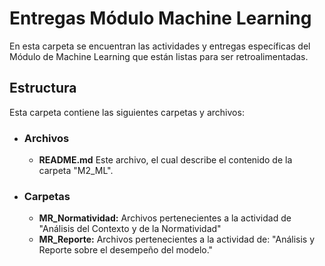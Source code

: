 # Entregas Módulo Machine Learning

En esta carpeta se encuentran las actividades y entregas específicas del Módulo de Machine Learning que están listas para ser retroalimentadas.

## Estructura
Esta carpeta contiene las siguientes carpetas y archivos:

* ### **Archivos**
  * **README.md** Este archivo, el cual describe el contenido de la carpeta "M2_ML".
* ### **Carpetas**
  * **MR_Normatividad:** Archivos pertenecientes a la actividad de "Análisis del Contexto y de la Normatividad"
  * **MR_Reporte:** Archivos pertenecientes a la actividad de: "Análisis y Reporte sobre el desempeño del modelo."

